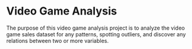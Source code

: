 # Video Game Analysis
The purpose of this video game analysis project is to analyze the video game sales dataset for any patterns, spotting outliers, and discover any relations between two or more variables.

